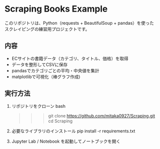  # Scraping Books Example


このリポジトリは、Python（requests + BeautifulSoup + pandas）を使った
スクレイピングの練習用プロジェクトです。

## 内容


- ECサイトの書籍データ（カテゴリ、タイトル、価格）を取得
- データを整形してCSVに保存
- pandasでカテゴリごとの平均・中央値を集計
- matplotlibで可視化（棒グラフ作成)

## 実行方法


1. リポジトリをクローン
   bash
   >>> git clone https://github.com/mitaka0927/Scraping.git
   >>> cd Scraping


2. 必要なライブラリのインストール 
   pip install -r requirements.txt

3. Jupyter Lab / Notebook を起動してノートブックを開く

